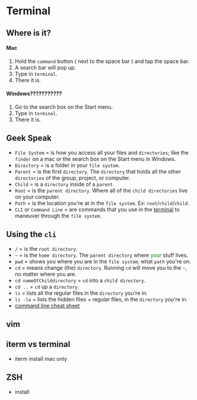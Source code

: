 # Terminal

## Where is it?
#### Mac
1. Hold the `command` button ( next to the space bar ) and tap the space bar. 
2. A search bar will pop up.
3. Type in `terminal`.
4. There it is.

#### Windows???????????
1. Go to the search box on the Start menu.
2. Type in `terminal`.
3. There it is.


## Geek Speak
- `File System` 			= is how you access all your files and `directories`; like the `finder` on a mac or the search box on the Start menu in Windows.
- `Directory` 				= is a folder in your `file system`.
- `Parent`					= is the first `directory`. The `directory` that holds all the other `directories` of the group, project, or computer.
- `Child`					= is a `directory` inside of a `parent`.
- `Root` 					= is the `parent directory`. Where all of the `child directories` live on your computer.
- `Path`					= is the location you're at in the `file system`. Ex: `root`/`child`/`child`.
- `CLI` or `Command Line` 	= are commands that you use in the [terminal](../terminal/terminal.md) to maneuver through the `file system`.

## Using the `cli`
- `/` = is the `root directory`.
- `~` = is the `home directory`. The `parent directory` where <span style="color: green;">your</span> stuff lives.
- `pwd` = shows you where you are in the `file system`; what `path` you're on.
- `cd` = means change (the) `directory`. Running `cd` will move you to the `~`, no matter where you are.
- `cd nameOfChilddirectory` = `cd` into a `child directory`.
- `cd ..` = `cd` up a `directory`.
- `ls` = lists all the regular files in the `directory` you're in.
- `ls -la` = lists the hidden files + regular files, in the `directory` you're in.
- [command line cheat sheet](http://linuxcommand.org/lc3_writing_shell_scripts.php)

## vim

## iterm vs terminal
- iterm install mac only

## ZSH
- install